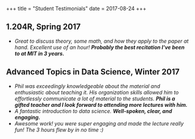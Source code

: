 +++
title = "Student Testimonials"
date = 2017-08-24
+++

## 1.204R, Spring 2017

- *Great to discuss theory, some math, and how they apply to the paper at hand. Excellent use of an hour!* ***Probably the best recitation I've been to at MIT in 3 years.***

## Advanced Topics in Data Science, Winter 2017

- *Phil was exceedingly knowledgeable about the material and enthusiastic about teaching it. His organization skills allowed him to effortlessly communicate a lot of material to the students.* ***Phil is a gifted teacher and I look forward to attending more lectures with him.***
- *A fantastic introduction to data science.* ***Well-spoken, clear, and engaging.***
- *Awesome work! you were super engaging and made the lecture really fun! The 3 hours flew by in no time :)*

